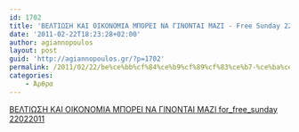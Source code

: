 ```yaml
---
id: 1702
title: 'BEΛΤΙΩΣΗ ΚΑΙ ΟΙΚΟΝΟΜΙΑ ΜΠΟΡΕΙ ΝΑ ΓΙΝΟΝΤΑΙ ΜΑΖΙ - Free Sunday 22-2-2011'
date: '2011-02-22T18:23:28+02:00'
author: agiannopoulos
layout: post
guid: 'http://agiannopoulos.gr/?p=1702'
permalink: /2011/02/22/be%ce%bb%cf%84%ce%b9%cf%89%cf%83%ce%b7-%ce%ba%ce%b1%ce%b9-%ce%bf%ce%b9%ce%ba%ce%bf%ce%bd%ce%bf%ce%bc%ce%b9%ce%b1-%ce%bc%cf%80%ce%bf%cf%81%ce%b5%ce%b9-%ce%bd%ce%b1-%ce%b3%ce%b9%ce%bd%ce%bf%ce%bd%cf%84/
categories:
    - Άρθρα
---
```


[BEΛΤΙΩΣΗ ΚΑΙ ΟΙΚΟΝΟΜΙΑ ΜΠΟΡΕΙ ΝΑ ΓΙΝΟΝΤΑΙ ΜΑΖΙ for\_free\_sunday 22022011](/wp-content/uploads/2012/04/becebbcf84ceb9cf89cf83ceb7-cebaceb1ceb9-cebfceb9cebacebfcebdcebfcebcceb9ceb1-cebccf80cebfcf81ceb5ceb9-cebdceb1-ceb3ceb9cebdcebfcebdcf84.doc)
